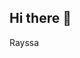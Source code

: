 ## Hi there 👋
 Rayssa
<!--
**RayssaJaslinny/RayssaJaslinny** is a ✨ _special_ ✨ repository because its `README.md` (this file) appears on your GitHub profile.
Estou estudando na Alura
Estou me desenvolvendo na linguagem JavaScript
Utilizo esse espaço para minha organização e compartilhamento dos meu projetos desenvolvidos
